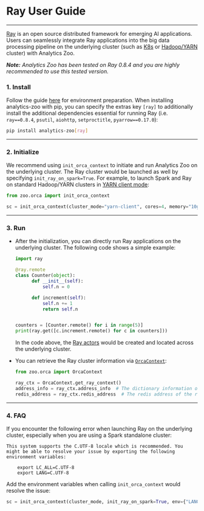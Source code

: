 # Ray User Guide

---

[Ray](https://github.com/ray-project/ray) is an open source distributed framework for emerging AI applications. Users can seamlessly integrate Ray applications into the big data processing pipeline on the underlying cluster (such as [K8s](./k8s.md) or [Hadoop/YARN](./hadoop.md) cluster) with Analytics Zoo.

_**Note:** Analytics Zoo has been tested on Ray 0.8.4 and you are highly recommended to use this tested version._


### **1. Install**

Follow the guide [here](./python.html#install) for environment preparation. When installing analytics-zoo with pip, you can specify the extras key `[ray]` to additionally install the additional dependencies essential for running Ray (i.e. `ray==0.8.4`, `psutil`, `aiohttp`, `setproctitle`, `pyarrow==0.17.0`):

```bash
pip install analytics-zoo[ray]
```

---
### **2. Initialize**

We recommend using `init_orca_context` to initiate and run Analytics Zoo on the underlying cluster. The Ray cluster would be launched as well by specifying `init_ray_on_spark=True`. For example, to launch Spark and Ray on standard Hadoop/YARN clusters in [YARN client mode](https://spark.apache.org/docs/latest/running-on-yarn.html#launching-spark-on-yarn):

```python
from zoo.orca import init_orca_context

sc = init_orca_context(cluster_mode="yarn-client", cores=4, memory="10g", num_nodes=2, init_ray_on_spark=True)
```


---
### **3. Run**

- After the initialization, you can directly run Ray applications on the underlying cluster. The following code shows a simple example:

  ```python
  import ray

  @ray.remote
  class Counter(object):
        def __init__(self):
            self.n = 0
  
        def increment(self):
            self.n += 1
            return self.n


  counters = [Counter.remote() for i in range(5)]
  print(ray.get([c.increment.remote() for c in counters]))
  ```

  In the code above, the [Ray actors](https://docs.ray.io/en/master/actors.html) would be created and located across the underlying cluster.

- You can retrieve the Ray cluster information via [`OrcaContext`](../Orca/Overview/orca-context.md):

  ```python
  from zoo.orca import OrcaContext
  
  ray_ctx = OrcaContext.get_ray_context()
  address_info = ray_ctx.address_info  # The dictionary information of the ray cluster, including node_ip_address, object_store_address, webui_url, etc.
  redis_address = ray_ctx.redis_address  # The redis address of the ray cluster.
  ```


---
### **4. FAQ**
If you encounter the following error when launching Ray on the underlying cluster, especially when you are using a Spark standalone cluster:

```
This system supports the C.UTF-8 locale which is recommended. You might be able to resolve your issue by exporting the following environment variables:

    export LC_ALL=C.UTF-8
    export LANG=C.UTF-8
```

Add the environment variables when calling `init_orca_context` would resolve the issue:

```python
sc = init_orca_context(cluster_mode, init_ray_on_spark=True, env={"LANG": "C.UTF-8", "LC_ALL": "C.UTF-8"})
```
